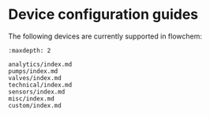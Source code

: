 # Device configuration guides

The following devices are currently supported in flowchem:

```{toctree}
:maxdepth: 2

analytics/index.md
pumps/index.md
valves/index.md
technical/index.md
sensors/index.md
misc/index.md
custom/index.md

```



